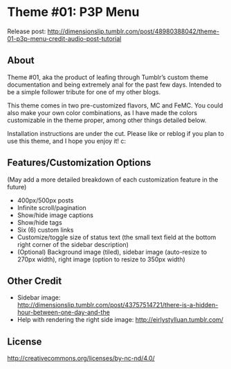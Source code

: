 # Theme #01: P3P Menu

Release post: http://dimensionslip.tumblr.com/post/48980388042/theme-01-p3p-menu-credit-audio-post-tutorial

## About
Theme #01, aka the product of leafing through Tumblr’s custom theme documentation and being extremely anal for the past few days. Intended to be a simple follower tribute for one of my other blogs.

This theme comes in two pre-customized flavors, MC and FeMC. You could also make your own color combinations, as I have made the colors customizable in the theme proper, among other things detailed below.

Installation instructions are under the cut. Please like or reblog if you plan to use this theme, and I hope you enjoy it! c:

## Features/Customization Options

(May add a more detailed breakdown of each customization feature in the future)

* 400px/500px posts
* Infinite scroll/pagination
* Show/hide image captions
* Show/hide tags
* Six (6) custom links
* Customize/toggle size of status text (the small text field at the bottom right corner of the sidebar description)
* (Optional) Background image (tiled), sidebar image (auto-resize to 270px width), right image (option to resize to 350px width)

## Other Credit

* Sidebar image: http://dimensionslip.tumblr.com/post/43757514721/there-is-a-hidden-hour-between-one-day-and-the
* Help with rendering the right side image: http://eirlystylluan.tumblr.com/

## License
http://creativecommons.org/licenses/by-nc-nd/4.0/
